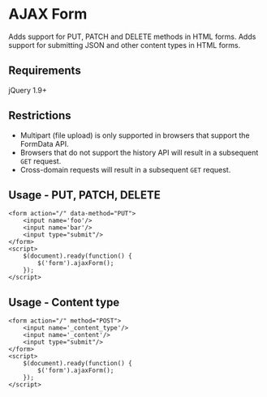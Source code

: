 # AJAX Form

Adds support for PUT, PATCH and DELETE methods in HTML forms.
Adds support for submitting JSON and other content types in HTML forms.

## Requirements

jQuery 1.9+

## Restrictions

* Multipart (file upload) is only supported in browsers that support the FormData API.
* Browsers that do not support the history API will result in a subsequent `GET` request.
* Cross-domain requests will result in a subsequent `GET` request.

## Usage - PUT, PATCH, DELETE

    <form action="/" data-method="PUT">
        <input name='foo'/>
        <input name='bar'/>
        <input type="submit"/>
    </form>
    <script>
        $(document).ready(function() {
            $('form').ajaxForm();
        });
    </script>

## Usage - Content type

    <form action="/" method="POST">
        <input name='_content_type'/>
        <input name='_content'/>
        <input type="submit"/>
    </form>
    <script>
        $(document).ready(function() {
            $('form').ajaxForm();
        });
    </script>
